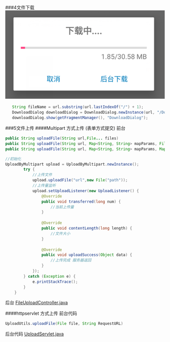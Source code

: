 ###4文件下载
![](images/downloadDialog.png)
```java
   String fileName = url.substring(url.lastIndexOf("/") + 1);
   DownloadDialog downloadDialog = DownloadDialog.newInstance(url, "/DownLoad", fileName);
   downloadDialog.show(getFragmentManager(), "DownloadDialog");
```

###5文件上传
####Multipart 方式上传 (表单方式提交)
前台
```java
public String uploadFile(String url,File... files)
public String uploadFile(String url, Map<String, String> mapParams, File... files)
public String uploadFile(String url, Map<String, String> mapParams, Map<String, File> files)
```
```java
//初始化
UploadByMultipart upload = UploadByMultipart.newInstance();
        try {
			//上传文件
            upload.uploadFile("url",new File("path"));
			//上传量监听
            upload.setUploadListener(new UploadListener() {
                @Override
                public void transferred(long num) {
                    //当前上传量
                }

                @Override
                public void contentLength(long length) {
                    //文件大小
                }

                @Override
                public void uploadSuccess(Object data) {
                    //上传完成 服务器返回
                }
            });
        } catch (Exception e) {
            e.printStackTrace();
        }
    }
```

后台
[FileUploadController.java](https://github.com/abook23/GodLibrary/blob/master/files/java/FileUploadController.java "FileUploadController.java")

####httpservlet 方式上传
前台代码
```java
UploadUtils.uploadFile(File file, String RequestURL)
```
后台代码
[UploadServlet.java](https://github.com/abook23/GodLibrary/blob/master/files/java/UploadServlet.java "UploadServlet.java")
